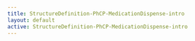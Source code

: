 ```yaml
---
title: StructureDefinition-PhCP-MedicationDispense-intro
layout: default
active: StructureDefinition-PhCP-MedicationDispense-intro
---
```


